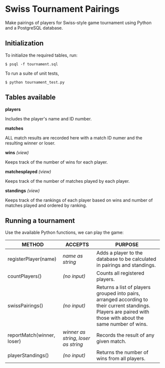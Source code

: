 # Swiss Tournament Pairings 
Make pairings of players for Swiss-style game tournament using Python and a PostgreSQL database.

## Initialization
To initialize the required tables, run:

```
$ psql -f tournament.sql
```

To run a suite of unit tests,

```
$ python tournament_test.py
```

## Tables available

**players**

Includes the player's name and ID number.

**matches**

ALL match results are recorded here with a match ID numer and the resulting winner or loser.

**wins** _(view)_

Keeps track of the number of wins for each player.

**matchesplayed** _(view)_

Keeps track of the number of matches played by each player.

**standings** _(view)_

Keeps track of the rankings of each player based on wins and number of matches played and ordered by ranking.

## Running a tournament

Use the available Python functions, we can play the game:

METHOD | ACCEPTS | PURPOSE
--- | --- | ---
registerPlayer(name) | _name as string_ | Adds a player to the database to be calculated in pairings and standings.
countPlayers() | _(no input)_ | Counts all registered players.
swissPairings() | _(no input)_ | Returns a list of players grouped into pairs, arranged according to their current standings. Players are paired with those with about the same number of wins.
reportMatch(winner, loser) | _winner as string_, _loser as string_ | Records the result of any given match. 
playerStandings() | _(no input)_ | Returns the number of wins from all players. 
